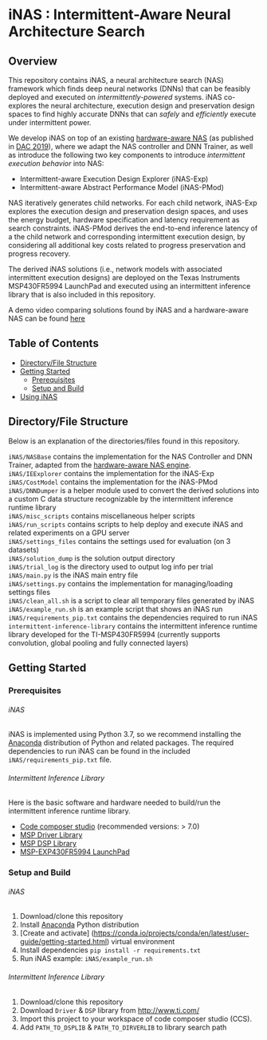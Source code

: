 # iNAS : Intermittent-Aware Neural Architecture Search

<!-- ABOUT THE PROJECT -->
## Overview

This repository contains iNAS, a neural architecture search (NAS) framework which finds deep neural networks (DNNs) that can be feasibly deployed and executed on *intermittently-powered* systems. iNAS co-explores the neural architecture, execution design and preservation design spaces to find highly accurate DNNs that can *safely* and *efficiently* execute under intermittent power.


We develop iNAS on top of an existing [hardware-aware NAS](https://github.com/PITT-JZ-COOP/FPGA-implementation-Aware-Neural-Architecture-Search) (as published in [DAC 2019](https://dl.acm.org/doi/abs/10.1145/3316781.3317757)), where we adapt the NAS controller and DNN Trainer, as well as introduce the following two key components to introduce *intermittent execution behavior* into NAS: 

* Intermittent-aware Execution Design Explorer (iNAS-Exp)
* Intermittent-aware Abstract Performance Model (iNAS-PMod)

NAS iteratively generates child networks. For each child network, iNAS-Exp explores the execution design and preservation design spaces, and uses the energy budget, hardware specification and latency requirement as search constraints. iNAS-PMod derives the end-to-end inference latency of a the child network and corresponding intermittent execution design, by considering all additional key costs related to progress preservation and progress recovery. 


The derived iNAS solutions (i.e., network models with associated intermittent execution designs) are deployed on the Texas Instruments MSP430FR5994 LaunchPad and executed using an intermittent inference library that is also included in this repository. 

A demo video comparing solutions found by iNAS and a hardware-aware NAS can be found [here](https://youtu.be/D1D9nk67QTI)


<!-- TABLE OF CONTENTS -->
## Table of Contents
* [Directory/File Structure](#directory/file-structure)
* [Getting Started](#getting-started)
  * [Prerequisites](#prerequisites)
  * [Setup and Build](#setup-and-build)
* [Using iNAS](#using-inas)
  


## Directory/File Structure
Below is an explanation of the directories/files found in this repository. 


`iNAS/NASBase` contains the implementation for the NAS Controller and DNN Trainer, adapted from the [hardware-aware NAS engine](https://github.com/PITT-JZ-COOP/FPGA-implementation-Aware-Neural-Architecture-Search).<br/>
`iNAS/IEExplorer` contains the implementation for the iNAS-Exp<br/>
`iNAS/CostModel` contains the implementation for the iNAS-PMod<br/>
`iNAS/DNNDumper` is a helper module used to convert the derived solutions into a custom C data structure recognizable by the intermittent inference runtime library<br/>
`iNAS/misc_scripts` contains miscellaneous helper scripts<br/>
`iNAS/run_scripts` contains scripts to help deploy and execute iNAS and related experiments on a GPU server<br/>
`iNAS/settings_files` contains the settings used for evaluation (on 3 datasets)<br/>
`iNAS/solution_dump` is the solution output directory<br/>
`iNAS/trial_log` is the directory used to output log info per trial<br/>
`iNAS/main.py` is the iNAS main entry file<br/>
`iNAS/settings.py` contains the implementation for managing/loading settings files<br/>
`iNAS/clean_all.sh` is a script to clear all temporary files generated by iNAS<br/>
`iNAS/example_run.sh` is an example script that shows an iNAS run<br/>
`iNAS/requirements_pip.txt` contains the dependencies required to run iNAS<br/>
`intermittent-inference-library` contains the intermittent inference runtime library developed for the TI-MSP430FR5994 (currently supports convolution, global pooling and fully connected layers)<br/>


<!-- GETTING STARTED -->
## Getting Started

### Prerequisites

###### iNAS
iNAS is implemented using Python 3.7, so we recommend installing the [Anaconda](https://docs.anaconda.com/anaconda/install/) distribution of Python and related packages. The required dependencies to run iNAS can be found in the included `iNAS/requirements_pip.txt` file. 

###### Intermittent Inference Library
Here is the basic software and hardware needed to build/run the intermittent inference runtime library. 
* [Code composer studio](http://www.ti.com/tool/CCSTUDIO "link") (recommended versions: > 7.0)
* [MSP Driver Library](http://www.ti.com/tool/MSPDRIVERLIB "link")
* [MSP DSP Library](http://www.ti.com/tool/MSP-DSPLIB "link")
* [MSP-EXP430FR5994 LaunchPad](http://www.ti.com/tool/MSP-EXP430FR5994 "link")

### Setup and Build

###### iNAS
1. Download/clone this repository
2. Install [Anaconda](https://docs.anaconda.com/anaconda/install/) Python distribution 
3. [Create and activate] (https://conda.io/projects/conda/en/latest/user-guide/getting-started.html) virtual environment
4. Install dependencies `pip install -r requirements.txt`
5. Run iNAS example: `iNAS/example_run.sh`

###### Intermittent Inference Library
1. Download/clone this repository
2. Download `Driver` & `DSP` library from http://www.ti.com/ 
3. Import this project to your workspace of code composer studio (CCS). 
4. Add `PATH_TO_DSPLIB` & `PATH_TO_DIRVERLIB` to library search path


